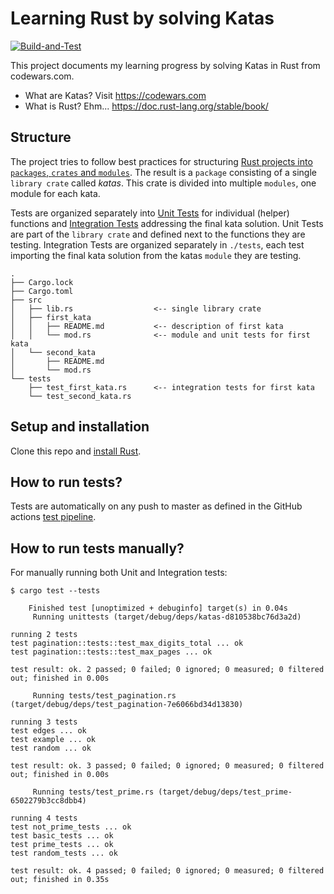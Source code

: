 # Learning Rust by solving Katas

[![Build-and-Test](https://github.com/maxhardt/learning-rust/actions/workflows/test.yml/badge.svg?branch=master)](https://github.com/maxhardt/learning-rust/actions/workflows/test.yml)

This project documents my learning progress by solving Katas in Rust from codewars.com.

- What are Katas? Visit https://codewars.com
- What is Rust? Ehm... https://doc.rust-lang.org/stable/book/

## Structure

The project tries to follow best practices for structuring [Rust projects into `packages`, `crates` and `modules`](https://doc.rust-lang.org/book/ch07-00-managing-growing-projects-with-packages-crates-and-modules.html). The result is a `package` consisting of a single `library crate` called *katas*. This crate is divided into multiple `modules`, one module for each kata.

Tests are organized separately into [Unit Tests](https://doc.rust-lang.org/book/ch11-03-test-organization.html#unit-tests) for individual (helper) functions and [Integration Tests](https://doc.rust-lang.org/book/ch11-03-test-organization.html#integration-tests) addressing the final kata solution. Unit Tests are part of the `library crate` and defined next to the functions they are testing. Integration Tests are organized separately in `./tests`, each test importing the final kata solution from the katas `module` they are testing.

    .
    ├── Cargo.lock
    ├── Cargo.toml
    ├── src
    │   ├── lib.rs                  <-- single library crate
    │   ├── first_kata
    │   │   ├── README.md           <-- description of first kata
    │   │   └── mod.rs              <-- module and unit tests for first kata
    │   └── second_kata
    │       ├── README.md
    │       └── mod.rs
    └── tests
        ├── test_first_kata.rs      <-- integration tests for first kata
        └── test_second_kata.rs

## Setup and installation

Clone this repo and [install Rust](https://doc.rust-lang.org/book/ch01-01-installation.html).

## How to run tests?

Tests are automatically on any push to master as defined in the GitHub actions [test pipeline](./.github/workflows/test.yml).

## How to run tests manually?

For manually running both Unit and Integration tests:

```
$ cargo test --tests

    Finished test [unoptimized + debuginfo] target(s) in 0.04s
     Running unittests (target/debug/deps/katas-d810538bc76d3a2d)

running 2 tests
test pagination::tests::test_max_digits_total ... ok
test pagination::tests::test_max_pages ... ok

test result: ok. 2 passed; 0 failed; 0 ignored; 0 measured; 0 filtered out; finished in 0.00s

     Running tests/test_pagination.rs (target/debug/deps/test_pagination-7e6066bd34d13830)

running 3 tests
test edges ... ok
test example ... ok
test random ... ok

test result: ok. 3 passed; 0 failed; 0 ignored; 0 measured; 0 filtered out; finished in 0.00s

     Running tests/test_prime.rs (target/debug/deps/test_prime-6502279b3cc8dbb4)

running 4 tests
test not_prime_tests ... ok
test basic_tests ... ok
test prime_tests ... ok
test random_tests ... ok

test result: ok. 4 passed; 0 failed; 0 ignored; 0 measured; 0 filtered out; finished in 0.35s
```
